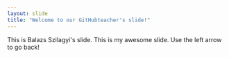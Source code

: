 ```yaml
---
layout: slide
title: "Welcome to our GitHubteacher's slide!"
---
```

This is Balazs Szilagyi's slide.
This is my awesome slide.
Use the left arrow to go back!
